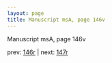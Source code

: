 ```yaml
---
layout: page
title: Manuscript msA, page 146v
---
```


Manuscript msA, page 146v

prev:  [146r](../146r) | next:  [147r](../147r)